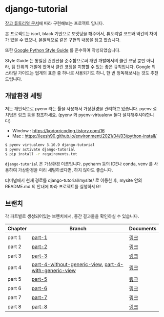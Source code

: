 # django-tutorial

[장고 튜토리얼 문서](https://docs.djangoproject.com/ko/4.2/intro/)에 따라 구현해보는 프로젝트 입니다.

본 프로젝트는 isort, black 기반으로 포멧팅을 해주어서, 튜토리얼 코드와 약간의 차이가 있을 수 있으나, 본질적으로 같은 구현의 내용을 담고 있습니다. 

또한 [Google Python Style Guide](https://google.github.io/styleguide/pyguide.html) 를 준수하여 작성되었습니다.

Style Guide 는 통일된 컨벤션을 준수함으로써 개인 개발에서의 클린 코딩 뿐만 아니라, 팀 단위의 개발에 있어서 클린 코딩을 지향할 수 있는 좋은 규칙입니다. Google 의 스타일 가이드는 업계의 표준 중 하나로 사용되기도 하니, 한 번 정독해보시는 것도 추천드립니다.


## 개발환경 세팅
저는 개인적으로 pyenv 라는 툴을 사용해서 가상환경을 관리하고 있습니다. pyenv 설치법은 링크 등을 참조하세요. (pyenv 와 pyenv-virtualenv 둘다 설치해주셔야합니다)
- Window : https://kodorricoding.tistory.com/16
- Mac : https://leesh90.github.io/environment/2021/04/03/python-install/
```bash
$ pyenv virtualenv 3.10.9 django-tutorial 
$ pyenv activate django-tutorial
$ pip install -r requirements.txt
```
`django-tutorial` 은 가상환경 이름입니다. pycharm 등의 IDE나 conda, venv 를 사용하여 가상환경을 미리 세팅하셨다면, 하지 않아도 좋습니다.

터미널에서 현재 경로를 django-tutorial/mysite/ 로 이동한 후, 
mysite 안의 README.md 의 안내에 따라 프로젝트를 실행하세요!


## 브랜치
각 파트별로 생성되어있는 브렌치에서, 중간 결과물을 확인하실 수 있습니다.

| Chapter | Branch                                                                                                                                                                                                                           | Documents                                                      |
|---------|----------------------------------------------------------------------------------------------------------------------------------------------------------------------------------------------------------------------------------|----------------------------------------------------------------|
| part 1  | [part-1](https://github.com/fivessun/django-tutorial/tree/part-1/mysite)                                                                                                                                                         | [링크](https://docs.djangoproject.com/ko/4.2/intro/tutorial01/) |
| part 2  | [part-2](https://github.com/fivessun/django-tutorial/tree/part-2/mysite)                                                                                                                                                         | [링크](https://docs.djangoproject.com/ko/4.2/intro/tutorial02/) |
| part 3  | [part-3](https://github.com/fivessun/django-tutorial/tree/part-3/mysite)                                                                                                                                                         | [링크](https://docs.djangoproject.com/ko/4.2/intro/tutorial03/) |
| part 4  | [part-4-without-generic-view](https://github.com/fivessun/django-tutorial/tree/part-4-without-generic-view/mysite), [part-4-with-generic-view](https://github.com/fivessun/django-tutorial/tree/part-4-with-generic-view/mysite) | [링크](https://docs.djangoproject.com/ko/4.2/intro/tutorial04/) |
| part 5  | [part-5](https://github.com/fivessun/django-tutorial/tree/part-5/mysite)                                                                                                                                                         | [링크](https://docs.djangoproject.com/ko/4.2/intro/tutorial05/) |
| part 6  | [part-6](https://github.com/fivessun/django-tutorial/tree/part-6/mysite)                                                                                                                                                         | [링크](https://docs.djangoproject.com/ko/4.2/intro/tutorial06/) |
| part 7  | [part-7](https://github.com/fivessun/django-tutorial/tree/part-7/mysite)                                                                                                                                                         | [링크](https://docs.djangoproject.com/ko/4.2/intro/tutorial07/) |
| part 8  | [part-8](https://github.com/fivessun/django-tutorial/tree/part-8/mysite)                                                                                                                                                         | [링크](https://docs.djangoproject.com/ko/4.2/intro/tutorial08/) |
